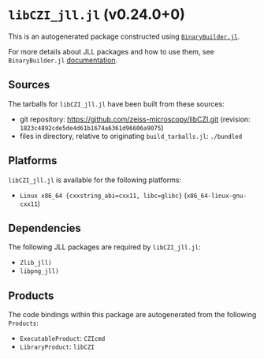 # `libCZI_jll.jl` (v0.24.0+0)

This is an autogenerated package constructed using [`BinaryBuilder.jl`](https://github.com/JuliaPackaging/BinaryBuilder.jl).

For more details about JLL packages and how to use them, see `BinaryBuilder.jl` [documentation](https://juliapackaging.github.io/BinaryBuilder.jl/dev/jll/).

## Sources

The tarballs for `libCZI_jll.jl` have been built from these sources:

* git repository: https://github.com/zeiss-microscopy/libCZI.git (revision: `1823c4892cde5de4d61b1674a6361d96606a9075`)
* files in directory, relative to originating `build_tarballs.jl`: `./bundled`

## Platforms

`libCZI_jll.jl` is available for the following platforms:

* `Linux x86_64 {cxxstring_abi=cxx11, libc=glibc}` (`x86_64-linux-gnu-cxx11`)

## Dependencies

The following JLL packages are required by `libCZI_jll.jl`:

* `Zlib_jll)`
* `libpng_jll)`

## Products

The code bindings within this package are autogenerated from the following `Products`:

* `ExecutableProduct`: `CZIcmd`
* `LibraryProduct`: `libCZI`

